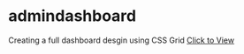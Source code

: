 # admindashboard
Creating a full dashboard desgin using CSS Grid
[Click to View](https://danielpopovici745.github.io/admindashboard/)
